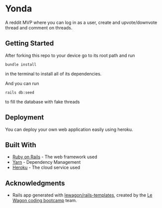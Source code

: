 # Yonda

A reddit MVP where you can log in as a user, create and upvote/downvote thread and comment on threads.

## Getting Started

After forking this repo to your device go to its root path and run 
```
bundle install
```
in the terminal to install all of its dependencies.

And you can run

```
rails db:seed 
```
to fill the database with fake threads

## Deployment

You can deploy your own web application easily using heroku.

## Built With

* [Ruby on Rails](https://rubyonrails.org/) - The web framework used
* [Yarn](https://yarnpkg.com/) - Dependency Management
* [Heroku](https://www.heroku.com/what) - The cloud service used

## Acknowledgments

* Rails app generated with [lewagon/rails-templates](https://github.com/lewagon/rails-templates), created by the [Le Wagon coding bootcamp](https://www.lewagon.com) team.
